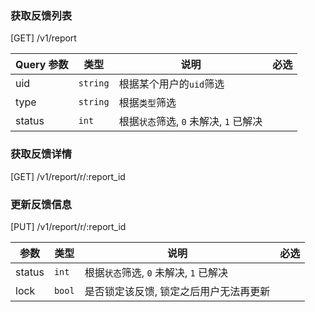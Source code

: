 ### 获取反馈列表

[GET] /v1/report

| Query 参数 | 类型     | 说明                                   | 必选 |
| ---------- | -------- | -------------------------------------- | ---- |
| uid        | `string` | 根据某个用户的`uid`筛选                |      |
| type       | `string` | 根据`类型`筛选                         |      |
| status     | `int`    | 根据`状态`筛选, `0` 未解决, `1` 已解决 |      |

### 获取反馈详情

[GET] /v1/report/r/:report_id

### 更新反馈信息

[PUT] /v1/report/r/:report_id

| 参数   | 类型   | 说明                                   | 必选 |
| ------ | ------ | -------------------------------------- | ---- |
| status | `int`  | 根据`状态`筛选, `0` 未解决, `1` 已解决 |      |
| lock   | `bool` | 是否锁定该反馈, 锁定之后用户无法再更新 |      |
